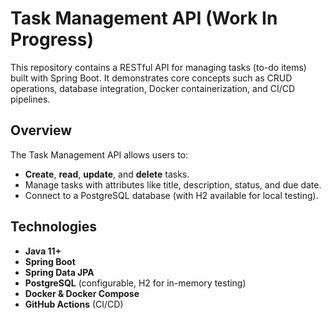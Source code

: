 # Task Management API (Work In Progress)

This repository contains a RESTful API for managing tasks (to-do items) built with Spring Boot. It demonstrates core concepts such as CRUD operations, database integration, Docker containerization, and CI/CD pipelines.

## Overview

The Task Management API allows users to:
- **Create**, **read**, **update**, and **delete** tasks.
- Manage tasks with attributes like title, description, status, and due date.
- Connect to a PostgreSQL database (with H2 available for local testing).

## Technologies

- **Java 11+**
- **Spring Boot**
- **Spring Data JPA**
- **PostgreSQL** (configurable, H2 for in-memory testing)
- **Docker & Docker Compose**
- **GitHub Actions** (CI/CD)

